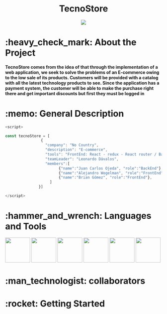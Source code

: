 <h1 align="center">TecnoStore</h1>
<p align="center">
<img src="https://user-images.githubusercontent.com/72633519/188296362-3c4a84d9-90ed-4cb8-aced-d1b6b627e090.png"/>
</p>

<h1>:heavy_check_mark: About the Project</h1>
<h4>TecnoStore comes from the idea of that through the implementation of a web application, we seek to solve the problems of an E-commerce owing to the low sale of its products. Customers will be provided with a catalog with all the latest technology products to see. Since the application has a payment system, the customer will be able to make the purchase right there and get important discounts but first they must be logged in</h4>


<h1>:memo: General Description</h1>

```js
<script>
```  
```js
const tecnoStore = [
                {
                  "company": "No Country",
                  "description": "E-commerce",
                  "tools": "FrontEnd: React - redux - React router / BackEnd: Java - spring-boot",
                  "teamLeader": "Leonardo Dávalos",
                  "members":[
                        {"name":"Juan Carlos Ojeda", "role":"BackEnd"},
                        {"name":"Alejandro Wogelman", "role":"FrontEnd"},
                        {"name":"Brian Gómez", "role":"FrontEnd"},
                    ]
               }]
   ```
  ```js
 </script>
 ```
 <h1>:hammer_and_wrench: Languages and Tools</h1>
 
 <div>
 <img src="https://user-images.githubusercontent.com/72633519/188297424-d455a87b-6f8d-4b16-8638-6f5381eec8a7.png" width=80>
 
 <img src="https://user-images.githubusercontent.com/72633519/188297421-e8f0d859-9cb3-4baa-ba53-1d8dd869b88a.png" width=80>
 
 <img src="https://user-images.githubusercontent.com/72633519/188297595-721021cf-686b-4e0b-af3f-c5aad2ea5ce1.png" width=80>
 
 <img src="https://user-images.githubusercontent.com/72633519/188297675-415e5bda-9765-4631-9c41-fba8ac756a8d.png" width=80>
 
 <img src="https://user-images.githubusercontent.com/72633519/188297762-a8b10ad1-38bb-4d06-bf5d-e9af1cbb1e8a.png" width=80>
 
 <img src="https://user-images.githubusercontent.com/72633519/188297935-d5aedb34-a351-4759-a448-fe41d6b7c9fc.png" width=80>
 </div>
 
 <h1>:man_technologist: collaborators</h1>
 
<h1>:rocket: Getting Started</h1>








